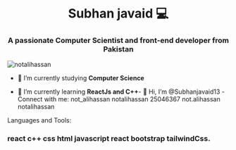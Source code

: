 <h1 align="center">Subhan javaid 💻</h1>
<h3 align="center">A passionate Computer Scientist and front-end developer from Pakistan</h3>
<p align="left"> <img src="https://komarev.com/ghpvc/?username=notalihassan&label=Profile%20views&color=0e75b6&style=flat" alt="notalihassan" /> </p>

- 🔭 I’m currently studying **Computer Science**

- 🌱 I’m currently learning **ReactJs and C++**- 👋 Hi, I’m @Subhanjavaid13
-Connect with me:
not_alihassan notalihassan 25046367 not.alihassan notalihassan

Languages and Tools:
<h3>react c++ css html javascript react  bootstrap tailwindCss.</h3>

<!---
Subhanjavaid13/Subhanjavaid13 is a ✨ special ✨ repository because its `README.md` (this file) appears on your GitHub profile.
You can click the Preview link to take a look at your changes.
--->
